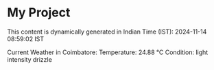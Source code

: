 # My Project

This content is dynamically generated in Indian Time (IST): 2024-11-14 08:59:02 IST


Current Weather in Coimbatore:
Temperature: 24.88 °C
Condition: light intensity drizzle
